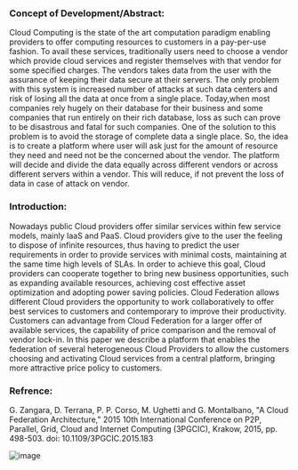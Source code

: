 ### Concept of Development/Abstract: 
Cloud Computing is the state of the art
computation paradigm enabling providers to offer computing resources to
customers in a pay-per-use fashion.
To avail these services, traditionally users need to choose a vendor which
provide cloud services and register themselves with that vendor for some
specified charges. The vendors takes data from the user with the assurance
of keeping their data secure at their servers.
The only problem with this system is increased number of attacks at such
data centers and risk of losing all the data at once from a single place.
Today,when most companies rely hugely on their database for their business
and some companies that run entirely on their rich database, loss as such
can prove to be disastrous and fatal for such companies.
One of the solution to this problem is to avoid the storage of complete data
a single place.
So, the idea is to create a platform where user will ask just for the amount
of resource they need and need not be the concerned about the vendor. The
platform will decide and divide the data equally across different vendors or
across different servers within a vendor.
This will reduce, if not prevent the loss of data in case of attack on vendor.


### Introduction: 
Nowadays public Cloud providers offer similar services within few
service models, mainly IaaS and PaaS. Cloud providers give to the user the
feeling to dispose of infinite resources, thus having to predict the user
requirements in order to provide services with minimal costs, maintaining
at the same time high levels of SLAs. In order to achieve this goal, Cloud
providers can cooperate together to bring new business opportunities, such
as expanding available resources, achieving cost effective asset
optimization and adopting power saving policies. Cloud Federation allows
different Cloud providers the opportunity to work collaboratively to offer
best services to customers and contemporary to improve their productivity.
Customers can advantage from Cloud Federation for a larger offer of
available services, the capability of price comparison and the removal of
vendor lock-in. In this paper we describe a platform that enables the
federation of several heterogeneous Cloud Providers to allow the customers
choosing and activating Cloud services from a central platform, bringing
more attractive price policy to customers.


### Refrence:
G. Zangara, D. Terrana, P. P. Corso, M. Ughetti and G. Montalbano, "A Cloud
Federation Architecture," 2015 10th International Conference on P2P,
Parallel, Grid, Cloud and Internet Computing (3PGCIC), Krakow, 2015, pp.
498-503.
doi: 10.1109/3PGCIC.2015.183

![image](https://user-images.githubusercontent.com/40235251/140650390-32fef420-bbe7-4d48-95a9-5839598c30d0.png)

